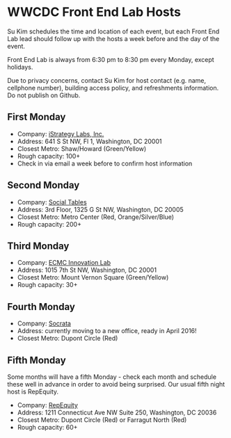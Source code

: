 # WWCDC Front End Lab Hosts

Su Kim schedules the time and location of each event, but each Front End Lab lead should follow up with the hosts a week before and the day of the event.

Front End Lab is always from 6:30 pm to 8:30 pm every Monday, except holidays.

Due to privacy concerns, contact Su Kim for host contact (e.g. name, cellphone number), building access policy, and refreshments information. Do not publish on Github. 

## First Monday
* Company: [iStrategy Labs, Inc.](https://isl.co/)
* Address: 641 S St NW, Fl 1, Washington, DC 20001
* Closest Metro: Shaw/Howard (Green/Yellow)
* Rough capacity: 100+
* Check in via email a week before to confirm host information

## Second Monday
* Company: [Social Tables](https://www.socialtables.com/)
* Address: 3rd Floor, 1325 G St NW, Washington, DC 20005
* Closest Metro: Metro Center (Red, Orange/Silver/Blue)
* Rough capacity: 200+

## Third Monday
* Company: [ECMC Innovation Lab](http://www.idealist.org/view/nonprofit/Dg9NCGNZpcH4/)
* Address: 1015 7th St NW, Washington, DC 20001
* Closest Metro: Mount Vernon Square (Green/Yellow)
* Rough capacity: 30+

## Fourth Monday
* Company: [Socrata](https://www.socrata.com/)
* Address: currently moving to a new office, ready in April 2016!
* Closest Metro: Dupont Circle (Red)

## Fifth Monday
Some months will have a fifth Monday - check each month and schedule these well in advance in order to avoid being surprised. Our usual fifth night host is RepEquity.

* Company: [RepEquity](http://www.repequity.com/)
* Address: 1211 Connecticut Ave NW Suite 250, Washington, DC 20036
* Closest Metro: Dupont Circle (Red) or Farragut North (Red)
* Rough capacity: 60+